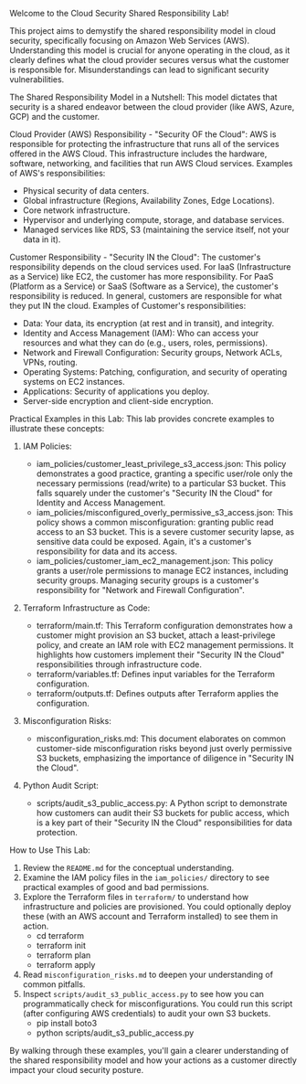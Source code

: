 Welcome to the Cloud Security Shared Responsibility Lab!

This project aims to demystify the shared responsibility model in cloud security, specifically focusing on Amazon Web Services (AWS). Understanding this model is crucial for anyone operating in the cloud, as it clearly defines what the cloud provider secures versus what the customer is responsible for. Misunderstandings can lead to significant security vulnerabilities.

The Shared Responsibility Model in a Nutshell:
This model dictates that security is a shared endeavor between the cloud provider (like AWS, Azure, GCP) and the customer.

Cloud Provider (AWS) Responsibility - "Security OF the Cloud":
AWS is responsible for protecting the infrastructure that runs all of the services offered in the AWS Cloud. This infrastructure includes the hardware, software, networking, and facilities that run AWS Cloud services.
Examples of AWS's responsibilities:
* Physical security of data centers.
* Global infrastructure (Regions, Availability Zones, Edge Locations).
* Core network infrastructure.
* Hypervisor and underlying compute, storage, and database services.
* Managed services like RDS, S3 (maintaining the service itself, not your data in it).

Customer Responsibility - "Security IN the Cloud":
The customer's responsibility depends on the cloud services used. For IaaS (Infrastructure as a Service) like EC2, the customer has more responsibility. For PaaS (Platform as a Service) or SaaS (Software as a Service), the customer's responsibility is reduced. In general, customers are responsible for what they put IN the cloud.
Examples of Customer's responsibilities:
* Data: Your data, its encryption (at rest and in transit), and integrity.
* Identity and Access Management (IAM): Who can access your resources and what they can do (e.g., users, roles, permissions).
* Network and Firewall Configuration: Security groups, Network ACLs, VPNs, routing.
* Operating Systems: Patching, configuration, and security of operating systems on EC2 instances.
* Applications: Security of applications you deploy.
* Server-side encryption and client-side encryption.

Practical Examples in this Lab:
This lab provides concrete examples to illustrate these concepts:

1.  IAM Policies:
    *   iam_policies/customer_least_privilege_s3_access.json: This policy demonstrates a good practice, granting a specific user/role only the necessary permissions (read/write) to a particular S3 bucket. This falls squarely under the customer's "Security IN the Cloud" for Identity and Access Management.
    *   iam_policies/misconfigured_overly_permissive_s3_access.json: This policy shows a common misconfiguration: granting public read access to an S3 bucket. This is a severe customer security lapse, as sensitive data could be exposed. Again, it's a customer's responsibility for data and its access.
    *   iam_policies/customer_iam_ec2_management.json: This policy grants a user/role permissions to manage EC2 instances, including security groups. Managing security groups is a customer's responsibility for "Network and Firewall Configuration".

2.  Terraform Infrastructure as Code:
    *   terraform/main.tf: This Terraform configuration demonstrates how a customer might provision an S3 bucket, attach a least-privilege policy, and create an IAM role with EC2 management permissions. It highlights how customers implement their "Security IN the Cloud" responsibilities through infrastructure code.
    *   terraform/variables.tf: Defines input variables for the Terraform configuration.
    *   terraform/outputs.tf: Defines outputs after Terraform applies the configuration.

3.  Misconfiguration Risks:
    *   misconfiguration_risks.md: This document elaborates on common customer-side misconfiguration risks beyond just overly permissive S3 buckets, emphasizing the importance of diligence in "Security IN the Cloud".

4.  Python Audit Script:
    *   scripts/audit_s3_public_access.py: A Python script to demonstrate how customers can audit their S3 buckets for public access, which is a key part of their "Security IN the Cloud" responsibilities for data protection.

How to Use This Lab:
1.  Review the `README.md` for the conceptual understanding.
2.  Examine the IAM policy files in the `iam_policies/` directory to see practical examples of good and bad permissions.
3.  Explore the Terraform files in `terraform/` to understand how infrastructure and policies are provisioned. You could optionally deploy these (with an AWS account and Terraform installed) to see them in action.
    *   cd terraform
    *   terraform init
    *   terraform plan
    *   terraform apply
4.  Read `misconfiguration_risks.md` to deepen your understanding of common pitfalls.
5.  Inspect `scripts/audit_s3_public_access.py` to see how you can programmatically check for misconfigurations. You could run this script (after configuring AWS credentials) to audit your own S3 buckets.
    *   pip install boto3
    *   python scripts/audit_s3_public_access.py

By walking through these examples, you'll gain a clearer understanding of the shared responsibility model and how your actions as a customer directly impact your cloud security posture.